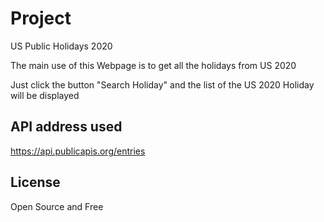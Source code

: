 # Project
US Public Holidays 2020

The main use of this Webpage is to get all the holidays from US 2020

Just click the button "Search Holiday" and the list of the US 2020 Holiday will be displayed
## API address used

https://api.publicapis.org/entries

## License

Open Source and Free
